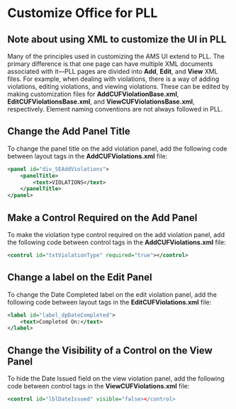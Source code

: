 # Customize Office for PLL
## Note about using XML to customize the UI in PLL
Many of the principles used in customizing the AMS UI extend to PLL. The primary difference is that one page can have multiple XML documents associated with it—PLL pages are divided into **Add**, **Edit**, and **View** XML files. For example, when dealing with violations, there is a way of adding violations, editing violations, and viewing violations. These can be edited by making customization files for **AddCUFViolationBase.xml**, **EditCUFViolationsBase.xml**, and **ViewCUFViolationsBase.xml**, respectively. Element naming conventions are not always followed in PLL.

## Change the Add Panel Title
To change the panel title on the add violation panel, add the following code between layout tags in the **AddCUFViolations.xml** file:

```xml
<panel id="div_SEAddViolations">
	<panelTitle>
		<text>VIOLATIONS</text>
	</panelTitle>
</panel>
```

## Make a Control Required on the Add Panel
To make the violation type control required on the add violation panel, add the following code between control tags in the **AddCUFViolations.xml** file:

```xml
<control id="txtViolationType" required="true"></control>
```

## Change a label on the Edit Panel
To change the Date Completed label on the edit violation panel, add the following code between layout tags in the **EditCUFViolations.xml** file:

```xml
<label id="label_dpDateCompleted">
	<text>Completed On:</text>
</label>
```

## Change the Visibility of a Control on the View Panel
To hide the Date Issued field on the view violation panel, add the following code between control tags in the **ViewCUFViolations.xml** file:

```xml
<control id="lblDateIssued" visible="false></control>
```
